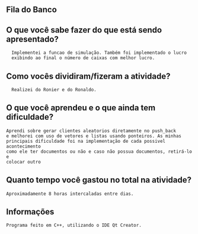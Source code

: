 ## Fila do Banco
## O que você sabe fazer do que está sendo apresentado?   
	  Implementei a funcao de simulação. Também foi implementado o lucro
      exibindo ao final o número de caixas com melhor lucro.

## Como vocês dividiram/fizeram a atividade?   
	  Realizei do Ronier e do Ronaldo.
  
## O que você aprendeu e o que ainda tem dificuldade?  
	Aprendi sobre gerar clientes aleatorios diretamente no push_back
    e melhorei com uso de vetores e listas usando ponteiros. As minhas
    principais dificuldade foi na implementação de cada possivel acontecimento
    como ele ter documentos ou não e caso não possua documentos, retirá-lo e
    colocar outro
  
## Quanto tempo você gastou no total na atividade?
	Aproximadamente 8 horas intercaladas entre dias.

## Informações
	Programa feito em C++, utilizando o IDE Qt Creator.
